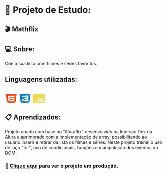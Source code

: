 # :construction: Projeto de Estudo:

## :clapper: Mathflix

## :computer: Sobre:
Crie a sua lista com filmes e séries favoritos.

## Linguagens utilizadas:
<div style="display: inline_block"><br>
  <img align="center" alt="Matheus-HTML" height="30" width="40" src="https://raw.githubusercontent.com/devicons/devicon/master/icons/html5/html5-original.svg">
  <img align="center" alt="Matheus-CSS" height="30" width="40" src="https://raw.githubusercontent.com/devicons/devicon/master/icons/css3/css3-original.svg">
  <img align="center" alt="Matheus-Js" height="30" width="40" src="https://raw.githubusercontent.com/devicons/devicon/master/icons/javascript/javascript-plain.svg">
</div>

## :clipboard: Aprendizados:
Projeto criado com base no "Aluraflix" desenvolvido na Imersão Dev da Alura e aprimorado com a implementação de array, possibilitando ao usuário inserir e retirar da lista os filmes e séries. Neste projeto treinei o uso de laço "for", uso de condicionais, funções e manipulação dos eventos do DOM.

### :link: <a href="https://matheussgsilva.github.io/mathflix/" target="_blank">Clique aqui</a> para ver o projeto em produção.